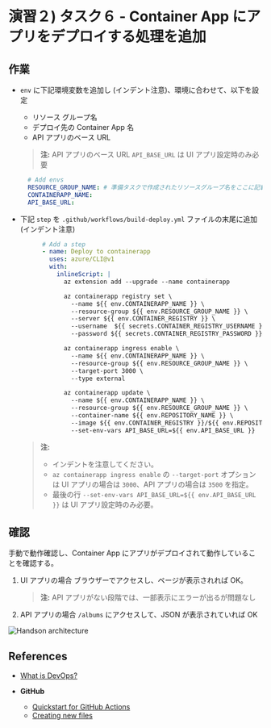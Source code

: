 # 演習２)  タスク６ - Container App にアプリをデプロイする処理を追加

## 作業
- `env` に下記環境変数を追加し (インデント注意)、環境に合わせて、以下を設定
  - リソース グループ名
  - デプロイ先の Container App 名
  - API アプリのベース URL
  > **注:** API アプリのベース URL `API_BASE_URL` は UI アプリ設定時のみ必要

  ```yaml
    # Add envs
    RESOURCE_GROUP_NAME: # 準備タスクで作成されたリソースグループ名をここに記載
    CONTAINERAPP_NAME: 
    API_BASE_URL:
  ```
- 下記 `step` を `.github/workflows/build-deploy.yml` ファイルの末尾に追加 (インデント注意)

  ```yaml
        # Add a step
        - name: Deploy to containerapp
          uses: azure/CLI@v1
          with:
            inlineScript: |
              az extension add --upgrade --name containerapp

              az containerapp registry set \
                --name ${{ env.CONTAINERAPP_NAME }} \
                --resource-group ${{ env.RESOURCE_GROUP_NAME }} \
                --server ${{ env.CONTAINER_REGISTRY }} \
                --username  ${{ secrets.CONTAINER_REGISTRY_USERNAME }} \
                --password ${{ secrets.CONTAINER_REGISTRY_PASSWORD }}

              az containerapp ingress enable \
                --name ${{ env.CONTAINERAPP_NAME }} \
                --resource-group ${{ env.RESOURCE_GROUP_NAME }} \
                --target-port 3000 \
                --type external

              az containerapp update \
                --name ${{ env.CONTAINERAPP_NAME }} \
                --resource-group ${{ env.RESOURCE_GROUP_NAME }} \
                --container-name ${{ env.REPOSITORY_NAME }} \
                --image ${{ env.CONTAINER_REGISTRY }}/${{ env.REPOSITORY_NAME }}:${{ github.sha }} \
                --set-env-vars API_BASE_URL=${{ env.API_BASE_URL }}
  ```
  > **注:**
  >
  > - インデントを注意してください。
  > - `az containerapp ingress enable` の `--target-port` オプションは UI アプリの場合は `3000`、API アプリの場合は `3500` を指定。
  > - 最後の行 `--set-env-vars API_BASE_URL=${{ env.API_BASE_URL }}` は UI アプリ設定時のみ必要。

## 確認
手動で動作確認し、Container App にアプリがデプロイされて動作していることを確認する。
1. UI アプリの場合
ブラウザーでアクセスし、ページが表示されれば OK。
   > **注:** API アプリがない段階では、一部表示にエラーが出るが問題なし
1. API アプリの場合
`/albums` にアクセスして、JSON が表示されていれば OK

![Handson architecture](../images/sample-architecture.png)

## References

- <a href="https://docs.microsoft.com/devops/what-is-devops" target="_blank">What is DevOps?</a>

- **GitHub**

    - <a href="https://docs.github.com/en/actions/quickstart" target="_blank">Quickstart for GitHub Actions</a>
    - <a href="https://docs.github.com/en/repositories/working-with-files/managing-files/creating-new-files" target="_blank">Creating new files</a>
